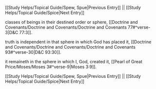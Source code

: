 [[Study Helps/Topical Guide/Spew, Spue|Previous Entry]]  ||  [[Study Helps/Topical Guide/Spice|Next Entry]]

 classes of beings in their destined order or sphere, [[Doctrine and Covenants/Doctrine and Covenants/Doctrine and Covenants 77#^verse-3|D&C 77:3]].

 truth is independent in that sphere in which God has placed it, [[Doctrine and Covenants/Doctrine and Covenants/Doctrine and Covenants 93#^verse-30|D&C 93:30]].

 it remaineth in the sphere in which I, God, created it, [[Pearl of Great Price/Moses/Moses 3#^verse-9|Moses 3:9]].

[[Study Helps/Topical Guide/Spew, Spue|Previous Entry]]  ||  [[Study Helps/Topical Guide/Spice|Next Entry]]